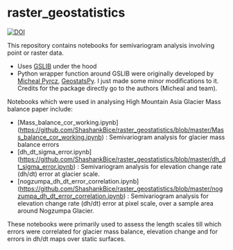 # raster_geostatistics
[![DOI](https://zenodo.org/badge/150665172.svg)](https://zenodo.org/badge/latestdoi/150665172)


This repository contains notebooks for semivariogram analysis involving point or raster data. 
- Uses [GSLIB](http://www.gslib.com/) under the hood
- Python wrapper function around GSLIB were originally developed by [Micheal Pyrcz](http://www.michaelpyrcz.com/), 
[GeostatsPy](https://github.com/GeostatsGuy/GeostatsPy). I just made some minor modifications to it. Credits for the package directly go to the authors (Micheal and team).

Notebooks which were used in analysing High Mountain Asia Glacier Mass balance paper include:
- [Mass_balance_cor_working.ipynb] (https://github.com/ShashankBice/raster_geostatistics/blob/master/Mass_balance_cor_working.ipynb) : Semivariogram analysis for glacier mass balance errors
- [dh_dt_sigma_error.ipynb] (https://github.com/ShashankBice/raster_geostatistics/blob/master/dh_dt_sigma_error.ipynb) : Semivariogram analysis for elevation change rate (dh/dt) error at glacier scale. 
- [nogzumpa_dh_dt_error_correlation.ipynb] (https://github.com/ShashankBice/raster_geostatistics/blob/master/nogzumpa_dh_dt_error_correlation.ipynb) : Semivariogram analysis for elevation change rate (dh/dt) error at pixel scale, over a sample area around Nogzumpa Glacier.

These notebooks were primarily used to assess the length scales till which errors were correlated for glacier mass balance, elevation change and for errors in dh/dt maps over static surfaces.

